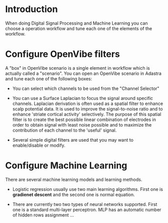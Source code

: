 # Introduction #
When doing Digital Signal Processing and Machine Learning you can choose a operation workflow and tune each one of the elements of the workflow.

# Configure OpenVibe filters #

A "box" in OpenVibe scenario is a single element in workflow which is actually called a "scenario". You can open an OpenVibe scenario in Adastra and tune each one of the following boxes:

  * You can select which channels to be used from the "Channel Selector"
  * You can use a Surface Laplacian to focus the signal around specific channels. Laplacian derivation is often used as a spatial filter to enhance scalp potential data. It is used to improve the signal-to-noise ratio and to enhance 'striate cortical activity' selectively. The purpose of this spatial filter is to create the best possible linear combination of electrodes in order to obtain signal with least noise possible and to maximize the contribution of each channel to the 'useful' signal.

  * Several simple digital filters are used that you may want to enable/disable or modify.

# Configure Machine Learning #
There are several machine learning models and learning methods.

  * Logistic regression usually use two main learning algorithms. First one is **gradienet descent** and the second one is normal equation.

  * There are currently two two types of neural networks supported. First one is a standard multi-layer perceptron. MLP has an automatic number of hidden rows assignment ...